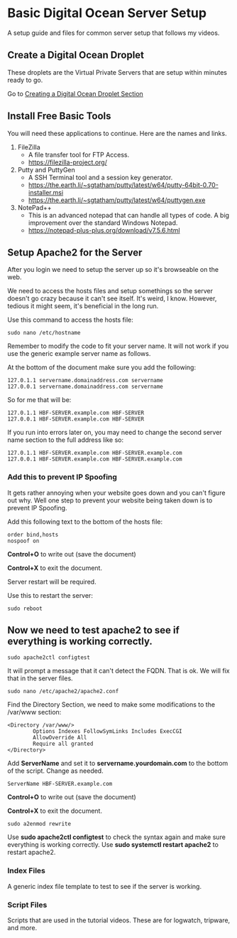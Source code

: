 # Basic Digital Ocean Server Setup
A setup guide and files for common server setup that follows my videos.

## Create a Digital Ocean Droplet
These droplets are the Virtual Private Servers that are setup within minutes ready to go.

Go to [Creating a Digital Ocean Droplet Section](tutorials/1-createdroplet.md)

## Install Free Basic Tools
You will need these applications to continue. Here are the names and links.

1. FileZilla
    - A file transfer tool for FTP Access.
    - https://filezilla-project.org/
2. Putty and PuttyGen
    - A SSH Terminal tool and a session key generator.
    - https://the.earth.li/~sgtatham/putty/latest/w64/putty-64bit-0.70-installer.msi
    - https://the.earth.li/~sgtatham/putty/latest/w64/puttygen.exe
3. NotePad++
    - This is an advanced notepad that can handle all types of code. A big improvement over the standard Windows Notepad.
    - https://notepad-plus-plus.org/download/v7.5.6.html

## Setup Apache2 for the Server
After you login we need to setup the server up so it's browseable on the web.

We need to access the hosts files and setup somethings so the server doesn't go crazy because it can't see itself. It's weird, I know. However, tedious it might seem, it's beneficial in the long run.

Use this command to access the hosts file:

```sudo nano /etc/hostname```

Remember to modify the code to fit your server name. It will not work if you use the generic example server name as follows.

At the bottom of the document make sure you add the following:

```
127.0.1.1 servername.domainaddress.com servername
127.0.0.1 servername.domainaddress.com servername
```

So for me that will be:

```
127.0.1.1 HBF-SERVER.example.com HBF-SERVER
127.0.0.1 HBF-SERVER.example.com HBF-SERVER
```

If you run into errors later on, you may need to change the second server name section to the full address like so:

```
127.0.1.1 HBF-SERVER.example.com HBF-SERVER.example.com
127.0.0.1 HBF-SERVER.example.com HBF-SERVER.example.com
```

###  Add this to prevent IP Spoofing
It gets rather annoying when your website goes down and you can't figure out why. Well one step to prevent your website being taken down is to prevent IP Spoofing.

Add this following text to the bottom of the hosts file:

```
order bind,hosts
nospoof on
```

**Control+O** to write out (save the document)

**Control+X** to exit the document.

Server restart will be required.

Use this to restart the server:

``` sudo reboot ```

## Now we need to test apache2 to see if everything is working correctly.

``` sudo apache2ctl configtest ```

It will prompt a message that it can't detect the FQDN. That is ok. We will fix that in the server files.

``` sudo nano /etc/apache2/apache2.conf ```

Find the Directory Section, we need to make some modifications to the /var/www section:

```
<Directory /var/www/>
        Options Indexes FollowSymLinks Includes ExecCGI
        AllowOverride All
        Require all granted
</Directory>
```

Add **ServerName** and set it to **servername.yourdomain.com** to the bottom of the script. Change as needed.

``` ServerName HBF-SERVER.example.com ```

**Control+O** to write out (save the document)

**Control+X** to exit the document.

``` sudo a2enmod rewrite ```

Use **sudo apache2ctl configtest** to check the syntax again and make sure everything is working correctly.
Use **sudo systemctl restart apache2** to restart apache2.

### Index Files
A generic index file template to test to see if the server is working.

### Script Files
Scripts that are used in the tutorial videos. These are for logwatch, tripware, and more.
